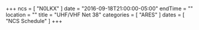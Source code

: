 +++
ncs = [ "N0LKX" ]
date = "2016-09-18T21:00:00-05:00"
endTime = ""
location = ""
title = "UHF/VHF Net 38"
categories = [ "ARES" ]
dates = [ "NCS Schedule" ]
+++
